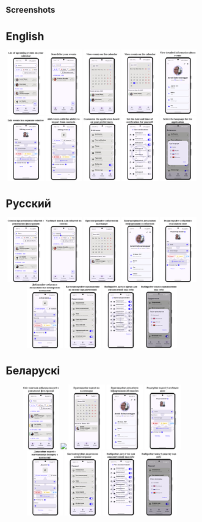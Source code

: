 ## Screenshots

# English

<p align='center'>
  <img src='docs/screenshots/eng/Events.png' width='19%'/>
  <img src='docs/screenshots/eng/EventsSearch.png' width='19%'/>
  <img src='docs/screenshots/eng/Calendar.png' width='19%'/>
  <img src='docs/screenshots/eng/CalendarDay.png' width='19%'/>
  <img src='docs/screenshots/eng/DetailEvent.png' width='19%'/>
  <img src='docs/screenshots/eng/EditEvent.png' width='19%'/>
  <img src='docs/screenshots/eng/AddEvent.png' width='19%'/>
  <img src='docs/screenshots/eng/Settings.png' width='19%'/>
  <img src='docs/screenshots/eng/TimeNotification.png' width='19%'/>
  <img src='docs/screenshots/eng/SelectLanguage.png' width='19%'/>
</p>

# Русский

<p align='center'>
  <img src='docs/screenshots/ru/EventsRu.png' width='19%'/>
  <img src='docs/screenshots/ru/SearchEventsRu.png' width='19%'/>
  <img src='docs/screenshots/ru/CalendarRu.png' width='19%'/>
  <img src='docs/screenshots/ru/DetailInfoRu.png' width='19%'/>
  <img src='docs/screenshots/ru/EditEventRu.png' width='19%'/>
  <img src='docs/screenshots/ru/AddEventRu.png' width='19%'/>
  <img src='docs/screenshots/ru/SettingsRu.png' width='19%'/>
  <img src='docs/screenshots/ru/NotificationsRu.png' width='19%'/>
  <img src='docs/screenshots/ru/SelectLanguageRu.png' width='19%'/>
</p>

# Беларускi

<p align='center'>
  <img src='docs/screenshots/bel/EventsBel.png' width='19%'/>
  <img src='docs/screenshots/bel/SearchEventsBel.png' width='19%'/>
  <img src='docs/screenshots/bel/CalendarBel.png' width='19%'/>
  <img src='docs/screenshots/bel/DetailInfoBel.png' width='19%'/>
  <img src='docs/screenshots/bel/EditEventBel.png' width='19%'/>
  <img src='docs/screenshots/bel/AddEventBel.png' width='19%'/>
  <img src='docs/screenshots/bel/SettingsBel.png' width='19%'/>
  <img src='docs/screenshots/bel/NotificationsBel.png' width='19%'/>
  <img src='docs/screenshots/bel/SelectLanguageBel.png' width='19%'/>
</p>

